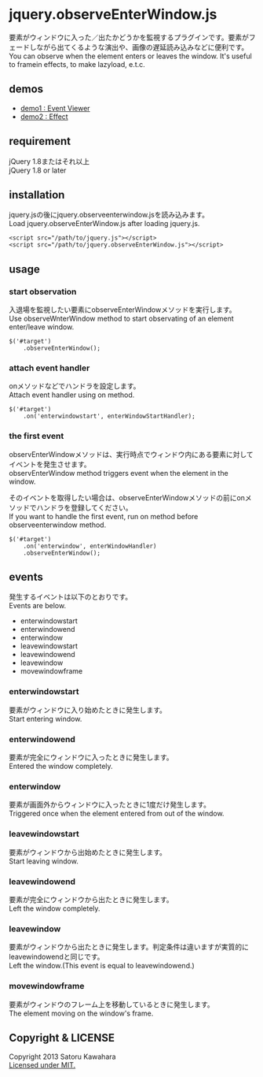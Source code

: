 # jquery.observeEnterWindow.js
要素がウィンドウに入った／出たかどうかを監視するプラグインです。要素がフェードしながら出てくるような演出や、画像の遅延読み込みなどに便利です。  
You can observe when the element enters or leaves the window. It's useful to framein effects, to make lazyload, e.t.c.

## demos
* [demo1 : Event Viewer](http://demos.s-uni.net/jquery-observeenterwindow/)
* [demo2 : Effect](http://demos.s-uni.net/jquery-observeenterwindow/offset.html)

## requirement
jQuery 1.8またはそれ以上  
jQuery 1.8 or later

## installation
jquery.jsの後にjquery.observeenterwindow.jsを読み込みます。  
Load jquery.observeEnterWindow.js after loading jquery.js.

    <script src="/path/to/jquery.js"></script>
    <script src="/path/to/jquery.observeEnterWindow.js"></script>

## usage

### start observation
入退場を監視したい要素にobserveEnterWindowメソッドを実行します。  
Use observeWnterWindow method to start observating of an element enter/leave window.

    $('#target')
        .observeEnterWindow();

### attach event handler
onメソッドなどでハンドラを設定します。  
Attach event handler using on method.

    $('#target')
        .on('enterwindowstart', enterWindowStartHandler);

### the first event
observEnterWindowメソッドは、実行時点でウィンドウ内にある要素に対してイベントを発生させます。  
observEnterWindow method triggers event when the element in the window.

そのイベントを取得したい場合は、observeEnterWindowメソッドの前にonメソッドでハンドラを登録してください。  
If you want to handle the first event, run on method before observeenterwindow method.

    $('#target')
        .on('enterwindow', enterWindowHandler)
        .observeEnterWindow();

## events
発生するイベントは以下のとおりです。  
Events are below.

* enterwindowstart
* enterwindowend
* enterwindow
* leavewindowstart
* leavewindowend
* leavewindow
* movewindowframe

### enterwindowstart
要素がウィンドウに入り始めたときに発生します。  
Start entering window.

### enterwindowend
要素が完全にウィンドウに入ったときに発生します。  
Entered the window completely.

### enterwindow
要素が画面外からウィンドウに入ったときに1度だけ発生します。  
Triggered once when the element entered from out of the window.

### leavewindowstart
要素がウィンドウから出始めたときに発生します。  
Start leaving window.

### leavewindowend
要素が完全にウィンドウから出たときに発生します。  
Left the window completely.

### leavewindow
要素がウィンドウから出たときに発生します。判定条件は違いますが実質的にleavewindowendと同じです。  
Left the window.(This event is equal to leavewindowend.)

### movewindowframe 
要素がウィンドウのフレーム上を移動しているときに発生します。  
The element moving on the window's frame.

## Copyright & LICENSE
Copyright 2013 Satoru Kawahara  
[Licensed under MIT.](http://www.opensource.org/licenses/MIT)